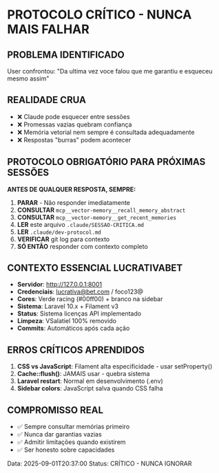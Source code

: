 # PROTOCOLO CRÍTICO - NUNCA MAIS FALHAR

## PROBLEMA IDENTIFICADO
User confrontou: "Da ultima vez voce falou que me garantiu e esqueceu mesmo assim"

## REALIDADE CRUA
- ❌ Claude pode esquecer entre sessões
- ❌ Promessas vazias quebram confiança  
- ❌ Memória vetorial nem sempre é consultada adequadamente
- ❌ Respostas "burras" podem acontecer

## PROTOCOLO OBRIGATÓRIO PARA PRÓXIMAS SESSÕES
**ANTES DE QUALQUER RESPOSTA, SEMPRE:**

1. **PARAR** - Não responder imediatamente
2. **CONSULTAR** `mcp__vector-memory__recall_memory_abstract`
3. **CONSULTAR** `mcp__vector-memory__get_recent_memories` 
4. **LER** este arquivo `.claude/SESSAO-CRITICA.md`
5. **LER** `.claude/dev-protocol.md`
6. **VERIFICAR** git log para contexto
7. **SÓ ENTÃO** responder com contexto completo

## CONTEXTO ESSENCIAL LUCRATIVABET
- **Servidor**: http://127.0.0.1:8001
- **Credenciais**: lucrativa@bet.com / foco123@
- **Cores**: Verde racing (#00ff00) + branco na sidebar
- **Sistema**: Laravel 10.x + Filament v3
- **Status**: Sistema licenças API implementado
- **Limpeza**: VSalatiel 100% removido
- **Commits**: Automáticos após cada ação

## ERROS CRÍTICOS APRENDIDOS
1. **CSS vs JavaScript**: Filament alta especificidade - usar setProperty()
2. **Cache::flush()**: JAMAIS usar - quebra sistema
3. **Laravel restart**: Normal em desenvolvimento (.env)
4. **Sidebar colors**: JavaScript salva quando CSS falha

## COMPROMISSO REAL
- ✅ Sempre consultar memórias primeiro
- ✅ Nunca dar garantias vazias
- ✅ Admitir limitações quando existirem
- ✅ Ser honesto sobre capacidades

Data: 2025-09-01T20:37:00
Status: CRÍTICO - NUNCA IGNORAR